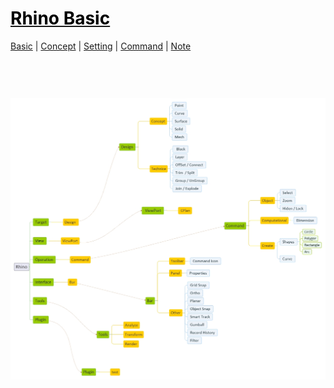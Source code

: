 <style>
.md0{margin-top: 100px;}
.md1{margin-top: 75px;}
.md2{margin-top: 50px;}
.md3{margin-top: 25px;}
.tbl1 td#header{background-color: D1ECCF}
</style>

# [<span style="color:black;">Rhino Basic</span>](Rhino.md)
[Basic](Rhino-Basic.md) | [Concept](Rhino-Concept.md) | [Setting](Rhino-Setting.md) | [Command](Rhino-Command.md) | [Note](Rhino-Note.md)
<div class="md1"></div>




![](Rhino.jpeg)

